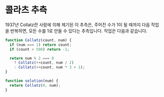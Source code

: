 # 콜라츠 추측

1937년 Collatz란 사람에 의해 제기된 이 추측은, 주어진 수가 1이 될 때까지 다음 작업을 반복하면, 모든 수를 1로 만들 수 있다는 추측입니다. 작업은 다음과 같습니다.

```javascript
function Collatz(count, num) {
  if (num === 1) return count;
  if (count > 500) return -1;

  return num % 2 === 0
    ? Collatz(++count, num / 2)
    : Collatz(++count, num * 3 + 1);
}

function solution(num) {
  return Collatz(0, num);
}
```
